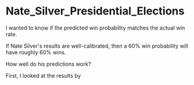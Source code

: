 # Nate_Silver_Presidential_Elections

I wanted to know if the predicted win probability matches the actual win rate.

If Nate Silver's results are well-calibrated, then a 60% win probability will have roughly 60% wins.

How well do his predictions work?

First, I looked at the results by 

